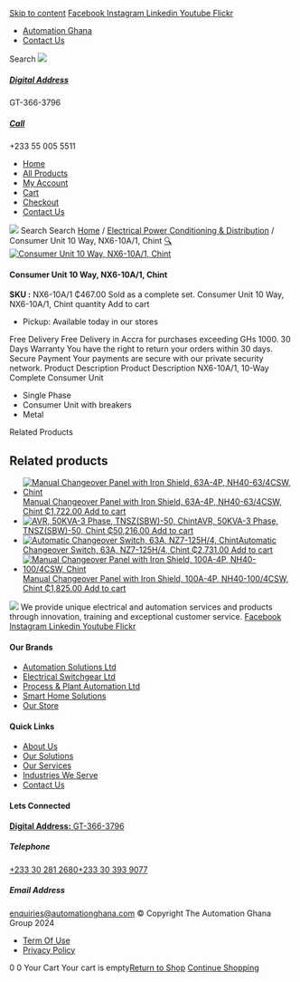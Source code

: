 [Skip to content](https://store.automationghana.com/product/consumer-unit-10-way-nx6-10a-1-chint/#content)
[ Facebook ](https://www.facebook.com/automationgh/) [ Instagram ](https://www.instagram.com/automationgh/) [ Linkedin ](https://www.linkedin.com/company/the-automation-ghana-limited/) [ Youtube ](https://www.youtube.com/channel/UCurrRDUSm5oIW39VXjn1u0w) [ Flickr ](https://www.flickr.com/photos/181794037@N07/)
  * [ Automation Ghana ](https://automationghana.com)
  * [ Contact Us ](https://store.automationghana.com/contact/)


Search
[ ![](https://store.automationghana.com/wp-content/uploads/2024/04/Website-TAGG-Logo-BLUE.png) ](https://store.automationghana.com/)
[ ](https://maps.app.goo.gl/m4xeaagWCNbLk4jM6)
#####  [ Digital Address ](https://maps.app.goo.gl/m4xeaagWCNbLk4jM6)
GT-366-3796 
[ ](tel:+233550055511)
#####  [ Call ](tel:+233550055511)
+233 55 005 5511 
  * [Home](https://store.automationghana.com/)
  * [All Products](https://store.automationghana.com/shop/)
  * [My Account](https://store.automationghana.com/my-account/)
  * [Cart](https://store.automationghana.com/cart/)
  * [Checkout](https://store.automationghana.com/checkout/)
  * [Contact Us](https://store.automationghana.com/contact/)


[![](https://store.automationghana.com/wp-content/uploads/2024/04/AutomationGhana_logo_white.png)](https://store.automationghana.com)
Search
Search
[Home](https://store.automationghana.com) / [Electrical Power Conditioning & Distribution](https://store.automationghana.com/product-category/electrical-power-distribution/) / Consumer Unit 10 Way, NX6-10A/1, Chint
[🔍](https://store.automationghana.com/product/consumer-unit-10-way-nx6-10a-1-chint/)
[![Consumer Unit 10 Way, NX6-10A/1, Chint](https://store.automationghana.com/wp-content/uploads/2022/06/NX6-12-600x600.jpg)](https://store.automationghana.com/wp-content/uploads/2022/06/NX6-12.jpg)
####  Consumer Unit 10 Way, NX6-10A/1, Chint 
**SKU :** NX6-10A/1 
₵467.00
Sold as a complete set.
Consumer Unit 10 Way, NX6-10A/1, Chint quantity
Add to cart
  * Pickup: Available today in our stores


Free Delivery 
Free Delivery in Accra for purchases exceeding GHs 1000. 
30 Days Warranty 
You have the right to return your orders within 30 days. 
Secure Payment 
Your payments are secure with our private security network. 
Product Description
Product Description
NX6-10A/1, 10-Way Complete Consumer Unit 
  * Single Phase
  * Consumer Unit with breakers
  * Metal


Related Products 
## Related products
  * [![Manual Changeover Panel with Iron Shield, 63A-4P, NH40-63/4CSW, Chint](https://store.automationghana.com/wp-content/uploads/2019/12/AUTOMATIC-TRANSFER-SWITCH-1-300x300.jpg)Manual Changeover Panel with Iron Shield, 63A-4P, NH40-63/4CSW, Chint ₵1,722.00 ](https://store.automationghana.com/product/manual-changeover-panel-nh40-63-4csw-enc-bar-chint/)
[Add to cart](https://store.automationghana.com/product/consumer-unit-10-way-nx6-10a-1-chint/?add-to-cart=1758)
  * [![AVR, 50KVA-3 Phase, TNSZ\(SBW\)-50, Chint](https://store.automationghana.com/wp-content/uploads/2020/04/TNSZSBW-30-300x300.jpg)AVR, 50KVA-3 Phase, TNSZ(SBW)-50, Chint ₵50,216.00 ](https://store.automationghana.com/product/avr-tnszsbw-50-chint/)
[Add to cart](https://store.automationghana.com/product/consumer-unit-10-way-nx6-10a-1-chint/?add-to-cart=1640)
  * [![Automatic Changeover Switch, 63A, NZ7-125H/4, Chint](https://store.automationghana.com/wp-content/uploads/2020/04/automatic-changeover.jpg)Automatic Changeover Switch, 63A, NZ7-125H/4, Chint ₵2,731.00 ](https://store.automationghana.com/product/automatic-changeover-switch-nz7-125h-4-63a-chint/)
[Add to cart](https://store.automationghana.com/product/consumer-unit-10-way-nx6-10a-1-chint/?add-to-cart=1627)
  * [![Manual Changeover Panel with Iron Shield, 100A-4P, NH40-100/4CSW, Chint](https://store.automationghana.com/wp-content/uploads/2019/12/AUTOMATIC-TRANSFER-SWITCH-1-300x300.jpg)Manual Changeover Panel with Iron Shield, 100A-4P, NH40-100/4CSW, Chint ₵1,825.00 ](https://store.automationghana.com/product/manual-changeover-nh40-100-4csw-with-iron-shield-chint/)
[Add to cart](https://store.automationghana.com/product/consumer-unit-10-way-nx6-10a-1-chint/?add-to-cart=1521)


![](https://store.automationghana.com/wp-content/uploads/2024/04/AutomationGhana_logo_white.png)
We provide unique electrical and automation services and products through innovation, training and exceptional customer service.
[ Facebook ](https://www.facebook.com/automationgh/) [ Instagram ](https://www.instagram.com/automationgh/) [ Linkedin ](https://www.linkedin.com/company/the-automation-ghana-limited/) [ Youtube ](https://www.youtube.com/channel/UCurrRDUSm5oIW39VXjn1u0w) [ Flickr ](https://www.flickr.com/photos/181794037@N07/)
#### Our Brands
  * [ Automation Solutions Ltd ](https://store.automationghana.com/product/consumer-unit-10-way-nx6-10a-1-chint/)
  * [ Electrical Switchgear Ltd ](https://store.automationghana.com/product/consumer-unit-10-way-nx6-10a-1-chint/)
  * [ Process & Plant Automation Ltd ](https://store.automationghana.com/product/consumer-unit-10-way-nx6-10a-1-chint/)
  * [ Smart Home Solutions ](https://store.automationghana.com/product/consumer-unit-10-way-nx6-10a-1-chint/)
  * [ Our Store ](https://store.automationghana.com/product/consumer-unit-10-way-nx6-10a-1-chint/)


#### Quick Links
  * [ About Us ](https://store.automationghana.com/product/consumer-unit-10-way-nx6-10a-1-chint/)
  * [ Our Solutions ](https://store.automationghana.com/product/consumer-unit-10-way-nx6-10a-1-chint/)
  * [ Our Services ](https://store.automationghana.com/product/consumer-unit-10-way-nx6-10a-1-chint/)
  * [ Industries We Serve ](https://store.automationghana.com/product/consumer-unit-10-way-nx6-10a-1-chint/)
  * [ Contact Us ](https://store.automationghana.com/product/consumer-unit-10-way-nx6-10a-1-chint/)


#### Lets Connected
[**Digital Address:** GT-366-3796](https://maps.app.goo.gl/m4xeaagWCNbLk4jM6)
#####  Telephone 
[ +233 30 281 2680](tel:+233302812680)[+233 30 393 9077](https://store.automationghana.com/product/consumer-unit-10-way-nx6-10a-1-chint/+233303939077)
#####  Email Address 
enquiries@automationghana.com 
© Copyright The Automation Ghana Group 2024
  * [ Term Of Use ](https://store.automationghana.com/product/consumer-unit-10-way-nx6-10a-1-chint/)
  * [ Privacy Policy ](https://store.automationghana.com/product/consumer-unit-10-way-nx6-10a-1-chint/)


0
0
Your Cart
Your cart is empty[Return to Shop](https://store.automationghana.com/shop/)
[Continue Shopping](https://store.automationghana.com/product/consumer-unit-10-way-nx6-10a-1-chint/)
